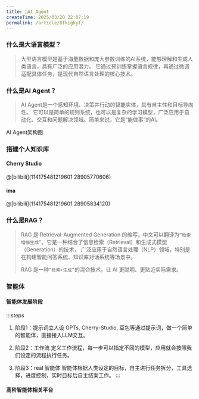 ```yaml
---
title: 🍒AI Agent
createTime: 2025/03/20 22:07:19
permalink: /article/8fkigkyf/
---
```

### 什么是大语言模型？
> 大型语言模型是基于海量数据和庞大参数训练的AI系统，能够理解和生成人类语言，具有广泛的应用潜力。
> 它通过预训练掌握语言规律，再通过微调适配具体任务，是现代自然语言处理的核心技术。

### 什么是AI Agent？
> AI Agent是一个感知环境、决策并行动的智能实体，具有自主性和目标导向性。
> 它可以是简单的规则系统，也可以是复杂的学习模型，广泛应用于自动化、交互和问题解决领域。简单来说，它是“能做事”的AI。

AI Agent架构图
<ImageCard image="https://cdn.jsdelivr.net/gh/paiad/picture-bed@main/img/AI%20Agent%E6%9E%B6%E6%9E%84%E5%9B%BE.png"/>

### 搭建个人知识库
> <CardGrid>
>     <LinkCard icon="https://cherry-ai.com/assets/cherry_logo-DWMVjalI.png" size="5em" title="Cherry Studio" href="https://cherry-ai.com"/>
>     <LinkCard icon="https://qbnovel.qq.com/static/353eac8f6c283745f02dddb66e7c6ec4f1c3252f8e6146d4ccd07ffaf70cfddc" size="5em" title="ima" href="https://ima.qq.com/"/>
> </CardGrid>

#### Cherry Studio
@[bilibili](114175481219601 28905770606)

#### ima
@[bilibili](114175481219601 28905834120)

### 什么是RAG？
>RAG 是 Retrieval-Augmented Generation 的缩写，中文可以翻译为`“检索增强生成”`。它是一种结合了信息检索（Retrieval）和生成式模型（Generation）的技术，
> 广泛应用于自然语言处理（NLP）领域，特别是在构建智能问答系统、知识库对话系统等场景中。
>
>RAG 是一种`“检索+生成”`的混合技术，让 AI 更聪明、更贴近实际需求。

### 智能体
#### 智能体发展阶段
:::steps
1. 阶段1：提示词立人设
GPTs, Cherry-Studio, 豆包等通过提示词，做一个简单的智能体，直接接入LLM交互。

2. 阶段2：工作流
定义工作流程，每一步可以指定不同的模型，应用就会按照我们设定的流程执行任务。


3. 阶段3：real 智能体
智能体根据人类设定的目标，自主进行任务拆分，工具选择，进度控制，实时目标后自主结案工作。
:::

#### 高阶智能体相关平台
> <CardGrid>
>     <LinkCard icon="https://cdn.jsdelivr.net/gh/paiad/picture-bed@main/icon/coze.png" size="5em" title="Coze" href="https://www.coze.com"/>
>     <LinkCard icon="https://cdn.jsdelivr.net/gh/paiad/picture-bed@main/icon/dify-color.png" size="5em" title="Dify" href="https://ima.qq.com/"/>
> </CardGrid>